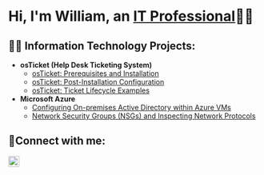 <h1>Hi, I'm William, an <a href="https://www.linkedin.com/in/william-madamba-361912288/">IT Professional</a>👨‍💻</h1>

<h2>👨‍💻 Information Technology Projects:</h2>

- <b>osTicket (Help Desk Ticketing System)</b>
  - [osTicket: Prerequisites and Installation](https://github.com/WilliamMadamba/osticket-prereqs)
  - [osTicket: Post-Installation Configuration](https://github.com/WilliamMadamba/post-install-config)
  - [osTicket: Ticket Lifecycle Examples](https://github.com/WilliamMadamba/ticket-lifecycle)
- <b>Microsoft Azure</b>
  - [Configuring On-premises Active Directory within Azure VMs](https://github.com/WilliamMadamba/configure-ad)
  - [Network Security Groups (NSGs) and Inspecting Network Protocols](https://github.com/WilliamMadamba/azure-network-protocols)

<h2>🤳Connect with me:</h2>

[<img align="left" alt="Josh | LinkedIn" width="22px" src="https://cdn.jsdelivr.net/npm/simple-icons@v3/icons/linkedin.svg" />][linkedin]

[linkedin]: https://www.linkedin.com/in/william-madamba-361912288/
